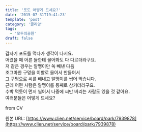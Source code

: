 ```yaml
---
title: '포도 어떻게 드세요?'
date: '2015-07-31T19:41:23'
template: 'post'
category: '클리앙'
tags: 
  - '모두의공원'
draft: false
---
```


갑자기 포도를 먹다가 생각이 나서요.  
어렸을 때 어른 들한테 물어봐도 다 다르더라구요.  
저 같은 경우는 알맹이만 쏙 빼낸 다음  
조그마한 구멍을 이빨로 물어서 만들어서  
그 구멍으로 씨를 빼내고 알맹이를 씹어 먹습니다.  
근데 어떤 사람은 알맹이를 통째로 삼키더라구요.  
수박 먹듯이 먼저 씹어서 나중에 씨만 버리는 사람도 있을 것 같아요.  
여러분들은 어떻게 드세요?  
  
from CV

원본 URL: [https://www.clien.net/service/board/park/7939878](https://www.clien.net/service/board/park/7939878)